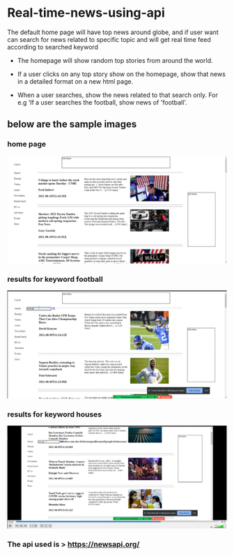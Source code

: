 # Real-time-news-using-api

The default home page will have top news around globe, and if user want can search for news related to specific topic and will get real time feed according to searched keyword

- The homepage will show random top stories from around the world.

- If a user clicks on any top story show on the homepage, show that news in a detailed format on a new html page.

- When a user searches, show the news related to that search only. For e.g ‘If a user searches the football, show news of 'football’.

## below are the sample images

### home page

![alt text](images/defaultHome.png)

### results for keyword football

![alt text](images/footballSearchResult.png)

### results for keyword houses

![alt text](images/housesSearchResult.png)

### The api used is > https://newsapi.org/
